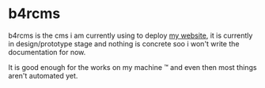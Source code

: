 # b4rcms

b4rcms is the cms i am currently using to deploy [my website](https://b4rkod.net.tr), it is currently in design/prototype stage and nothing is concrete soo i won't write the documentation for now. 

It is good enough for the works on my machine :tm: and even then most things aren't automated yet.
